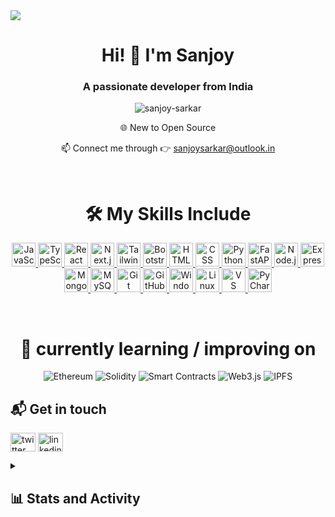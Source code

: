 <div>
<img align="center" src="https://i.imgur.com/4ASafy0.png">
</div>

<h1 align="center">Hi! 👋 I'm Sanjoy</h1>
<h3 align="center">A passionate developer from India</h3>

<p align="center"> <img src="https://komarev.com/ghpvc/?username=sanjoy-sarkar&label=Profile%20views&color=0e75b6&style=flat" alt="sanjoy-sarkar" />
  
<p align="center"> 🌐 New to Open Source </p>
<p align="center"> 📫 Connect me through 👉 <a href="mailto:sanjoysarkar@outlook.in">sanjoysarkar@outlook.in</a> </p>
<!-- <p align="center"> 💻 Check out some of my projects : **[name](link to project).**</p> -->
<br>

<div align="center">

# 🛠 My Skills Include

<p align="center">
  <a href="https://www.javascript.com/" target="_blank">
    <img src="https://skillicons.dev/icons?i=js" alt="JavaScript" width="38px" />
  </a>
  <a href="https://www.typescriptlang.org/" target="_blank">
    <img src="https://skillicons.dev/icons?i=ts" alt="TypeScript" width="38px" />
  </a>
  <a href="https://reactjs.org/" target="_blank">
    <img src="https://skillicons.dev/icons?i=react" alt="React" width="38px" />
  </a>
  <a href="https://nextjs.org/" target="_blank">
    <img src="https://skillicons.dev/icons?i=next" alt="Next.js" width="38px" />
  </a>
  <a href="https://tailwindcss.com/" target="_blank">
    <img src="https://skillicons.dev/icons?i=tailwind" alt="Tailwind CSS" width="38px" />
  </a>
  <a href="https://getbootstrap.com/" target="_blank">
    <img src="https://skillicons.dev/icons?i=bootstrap" alt="Bootstrap" width="38px" />
  </a>
  <a href="https://developer.mozilla.org/en-US/docs/Web/HTML" target="_blank">
    <img src="https://skillicons.dev/icons?i=html" alt="HTML" width="38px" />
  </a>
  <a href="https://developer.mozilla.org/en-US/docs/Web/CSS" target="_blank">
    <img src="https://skillicons.dev/icons?i=css" alt="CSS" width="38px" />
  </a>
  <a href="https://www.python.org/" target="_blank">
    <img src="https://skillicons.dev/icons?i=python" alt="Python" width="38px" />
  </a>
  <a href="https://fastapi.tiangolo.com/" target="_blank">
    <img src="https://skillicons.dev/icons?i=fastapi" alt="FastAPI" width="38px" />
  </a>
  <a href="https://nodejs.org/" target="_blank">
    <img src="https://skillicons.dev/icons?i=nodejs" alt="Node.js" width="38px" />
  </a>
  <a href="https://expressjs.com/" target="_blank">
    <img src="https://skillicons.dev/icons?i=express" alt="Express.js" width="38px" />
  </a>
  <a href="https://www.mongodb.com/" target="_blank">
    <img src="https://skillicons.dev/icons?i=mongodb" alt="MongoDB" width="38px" />
  </a>
  <a href="https://www.mysql.com/" target="_blank">
    <img src="https://skillicons.dev/icons?i=mysql" alt="MySQL" width="38px" />
  </a>
  <a href="https://git-scm.com/" target="_blank">
    <img src="https://skillicons.dev/icons?i=git" alt="Git" width="38px" />
  </a>
  <a href="https://github.com/" target="_blank">
    <img src="https://skillicons.dev/icons?i=github" alt="GitHub" width="38px" />
  </a>
  <a href="https://www.microsoft.com/en-us/windows" target="_blank">
    <img src="https://skillicons.dev/icons?i=windows" alt="Windows" width="38px" />
  </a>
  <a href="https://www.linux.org/" target="_blank">
    <img src="https://skillicons.dev/icons?i=linux" alt="Linux" width="38px" />
  </a>
  <a href="https://code.visualstudio.com/" target="_blank">
    <img src="https://skillicons.dev/icons?i=vscode" alt="VS Code" width="38px" />
  </a>
  <a href="https://www.jetbrains.com/pycharm/" target="_blank">
    <img src="https://skillicons.dev/icons?i=pycharm" alt="PyCharm" width="38px" />
  </a>
</p>
<br>

# 📖 currently learning / improving on

![Ethereum](https://img.shields.io/badge/Ethereum-3C3C3D?style=flat&logo=ethereum&logoColor=white)
![Solidity](https://img.shields.io/badge/Solidity-363636?style=flat&logo=solidity&logoColor=white)
![Smart Contracts](https://img.shields.io/badge/Smart%20Contracts-00A86B?style=flat&logo=ethereum&logoColor=white)
![Web3.js](https://img.shields.io/badge/Web3.js-5A3E7A?style=flat&logo=web3.js&logoColor=white)
![IPFS](https://img.shields.io/badge/IPFS-4A9E94?style=flat&logo=ipfs&logoColor=white)

</div>

## 📬 Get in touch

<p align="left">
<a href="https://twitter.com/_sj1st" target="blank"><img align="center" src="https://raw.githubusercontent.com/rahuldkjain/github-profile-readme-generator/master/src/images/icons/Social/twitter.svg" alt="twitter" height="30" width="40" /></a>
<a href="https://linkedin.com/in/sanjoy-sarkar" target="blank"><img align="center" src="https://raw.githubusercontent.com/rahuldkjain/github-profile-readme-generator/master/src/images/icons/Social/linked-in-alt.svg" alt="linkedin" height="30" width="40" /></a>
</p>

<details> 
  <summary><h2>📊 Stats and Activity</h2></summary>

  <h3 align="center" > 🔥 Streak Stats</h3>

  <p align="center" >
    <a href="https://github.com/sanjoy-sarkar/github-readme-streak-stats">
      <img src="https://github-readme-streak-stats.herokuapp.com/?user=sanjoy-sarkar&theme=black-ice" alt="mystats"  />
    </a>
  </p>

  <h3 align="center">💻 GitHub Profile Stats</h3>

<table align="center">
  <tr>
    <td>
      <a href="https://github.com/sanjoy-sarkar">
        <img src="http://github-profile-summary-cards.vercel.app/api/cards/stats?username=sanjoy-sarkar&show_icons=true&theme=midnight_purple&include_all_commits=true&count_private=true&hide_border=true" alt="sjstats" />
      </a>
    </td>
    <td>
      <a href="https://github.com/sanjoy-sarkar">
        <img src="http://github-profile-summary-cards.vercel.app/api/cards/repos-per-language?username=sanjoy-sarkar&theme=midnight_purple&hide=c%2B%2B&hide_border=true" alt="sjtop" />
      </a>
    </td>
  </tr>
</table>
</details>

